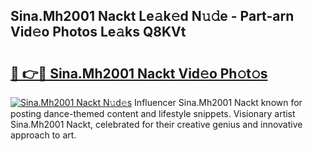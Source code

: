 ## Sina.Mh2001 Nackt Le𝚊k𝚎d N𝚞𝚍e - Part-arn Vid𝚎o Photos Le𝚊ks Q8KVt

# <h2><a href="http://fb4vtmg.evod.top/?m=Sina.Mh2001+Nackt">🔗 👉🔴 Sina.Mh2001 Nackt Vid𝚎o Ph𝚘t𝚘s</a></h2>

[![Sina.Mh2001 Nackt N𝚞d𝚎s](https://i.imgur.com/8V9OHl7.gif)](http://fb4vtmg.evod.top/?m=Sina.Mh2001+Nackt)
Influencer Sina.Mh2001 Nackt known for posting dance-themed content and lifestyle snippets. Visionary artist Sina.Mh2001 Nackt, celebrated for their creative genius and innovative approach to art. 
